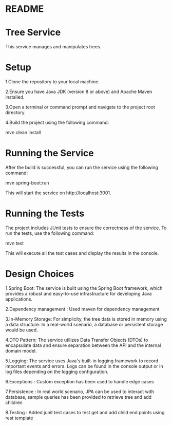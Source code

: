 # README

# Tree Service

This service manages and manipulates trees.

# Setup

1.Clone the repository to your local machine.

2.Ensure you have Java JDK (version 8 or above) and Apache Maven installed.

3.Open a terminal or command prompt and navigate to the project root directory.

4.Build the project using the following command:

mvn clean install

# Running the Service

After the build is successful, you can run the service using the following command:

mvn spring-boot:run

This will start the service on http://localhost:3001.

# Running the Tests

The project includes JUnit tests to ensure the correctness of the service. To run the tests, use the following command:

mvn test

This will execute all the test cases and display the results in the console.

# Design Choices

1.Spring Boot: The service is built using the Spring Boot framework, which provides a robust and easy-to-use infrastructure for developing Java applications.

2.Dependency management : Used maven for dependency management 

3.In-Memory Storage: For simplicity, the tree data is stored in memory using a data structure. In a real-world scenario, a database or persistent storage would be used.

4.DTO Pattern: The service utilizes Data Transfer Objects (DTOs) to encapsulate data and ensure separation between the API and the internal domain model.

5.Logging: The service uses Java's built-in logging framework to record important events and errors. Logs can be found in the console output or in log files depending on the logging configuration.

6.Exceptions : Custom exception has been used to handle edge cases 

7.Persistence : In real world scenario, JPA can be used to interact with database, sample queries has been provided to retrieve tree and add children

8.Testing : Added junit test cases to test get and add child end points using rest template 



